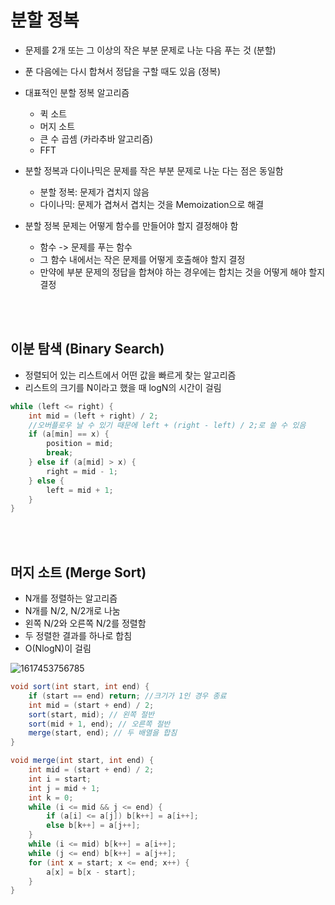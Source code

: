 # 분할 정복

- 문제를 2개 또는 그 이상의 작은 부분 문제로 나눈 다음 푸는 것 (분할)
- 푼 다음에는 다시 합쳐서 정답을 구할 때도 있음 (정복)
- 대표적인 분할 정복 알고리즘
  - 퀵 소트
  - 머지 소트
  - 큰 수 곱셈 (카라추바 알고리즘)
  - FFT

- 분할 정복과 다이나믹은 문제를 작은 부분 문제로 나눈 다는 점은 동일함
  - 분할 정복: 문제가 겹치지 않음
  - 다이나믹: 문제가 겹쳐서 겹치는 것을 Memoization으로 해결
- 분할 정복 문제는 어떻게 함수를 만들어야 할지 결정해야 함
  - 함수 -> 문제를 푸는 함수
  - 그 함수 내에서는 작은 문제를 어떻게 호출해야 할지 결정
  - 만약에 부분 문제의 정답을 합쳐야 하는 경우에는 합치는 것을 어떻게 해야 할지 결정

</br>

</br>

## 이분 탐색 (Binary Search)

- 정렬되어 있는 리스트에서 어떤 값을 빠르게 찾는 알고리즘
- 리스트의 크기를 N이라고 했을 때 logN의 시간이 걸림

```java
while (left <= right) {
	int mid = (left + right) / 2; 
    //오버플로우 날 수 있기 때문에 left + (right - left) / 2;로 쓸 수 있음
	if (a[min] == x) {
		position = mid;
		break;
	} else if (a[mid] > x) {
		right = mid - 1;
	} else {
		left = mid + 1;
	}
}
```

</br>

</br>

## 머지 소트 (Merge Sort)

- N개를 정렬하는 알고리즘
- N개를 N/2, N/2개로 나눔
- 왼쪽 N/2와 오른쪽 N/2를 정렬함
- 두 정렬한 결과를 하나로 합침
- O(NlogN)이 걸림

![1617453756785](C:\Users\LEE\AppData\Roaming\Typora\typora-user-images\1617453756785.png)

```java
void sort(int start, int end) {
	if (start == end) return; //크기가 1인 경우 종료
	int mid = (start + end) / 2;
	sort(start, mid); // 왼쪽 절반
	sort(mid + 1, end); // 오른쪽 절반
	merge(start, end); // 두 배열을 합침
}

void merge(int start, int end) {
	int mid = (start + end) / 2;
	int i = start;
	int j = mid + 1;
	int k = 0;
	while (i <= mid && j <= end) {
		if (a[i] <= a[j]) b[k++] = a[i++];
		else b[k++] = a[j++];
	}
	while (i <= mid) b[k++] = a[i++];
	while (j <= end) b[k++] = a[j++];
	for (int x = start; x <= end; x++) {
		a[x] = b[x - start];
	}
}
```

</br>

</br>

